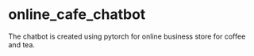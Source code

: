 # online_cafe_chatbot
The chatbot is created using pytorch for online business store for coffee and tea.
